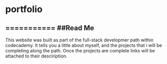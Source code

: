 # portfolio
===========
##Read Me
---------
This website was built as part of the full-stack developmer path within codecademy. 
It tells you a little about myself, and the projects that i will be completing along the path. 
Once the projects are complete links will be attached to their desciription.
